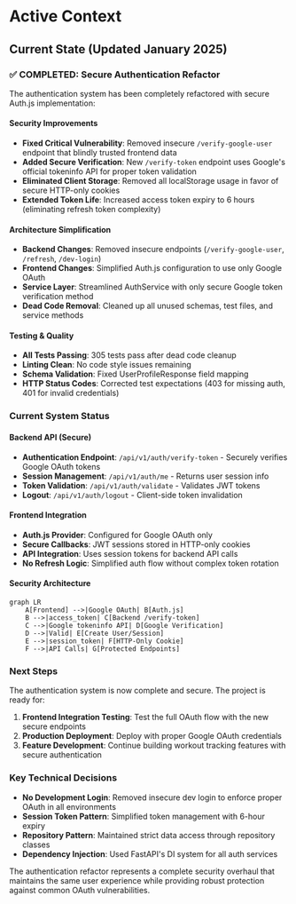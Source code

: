 # Active Context

## Current State (Updated January 2025)

### **✅ COMPLETED: Secure Authentication Refactor**

The authentication system has been completely refactored with secure Auth.js implementation:

#### **Security Improvements**
- **Fixed Critical Vulnerability**: Removed insecure `/verify-google-user` endpoint that blindly trusted frontend data
- **Added Secure Verification**: New `/verify-token` endpoint uses Google's official tokeninfo API for proper token validation
- **Eliminated Client Storage**: Removed all localStorage usage in favor of secure HTTP-only cookies
- **Extended Token Life**: Increased access token expiry to 6 hours (eliminating refresh token complexity)

#### **Architecture Simplification**
- **Backend Changes**: Removed insecure endpoints (`/verify-google-user`, `/refresh`, `/dev-login`)
- **Frontend Changes**: Simplified Auth.js configuration to use only Google OAuth
- **Service Layer**: Streamlined AuthService with only secure Google token verification method
- **Dead Code Removal**: Cleaned up all unused schemas, test files, and service methods

#### **Testing & Quality**
- **All Tests Passing**: 305 tests pass after dead code cleanup
- **Linting Clean**: No code style issues remaining
- **Schema Validation**: Fixed UserProfileResponse field mapping
- **HTTP Status Codes**: Corrected test expectations (403 for missing auth, 401 for invalid credentials)

### **Current System Status**

#### **Backend API (Secure)**
- **Authentication Endpoint**: `/api/v1/auth/verify-token` - Securely verifies Google OAuth tokens
- **Session Management**: `/api/v1/auth/me` - Returns user session info
- **Token Validation**: `/api/v1/auth/validate` - Validates JWT tokens
- **Logout**: `/api/v1/auth/logout` - Client-side token invalidation

#### **Frontend Integration**
- **Auth.js Provider**: Configured for Google OAuth only
- **Secure Callbacks**: JWT sessions stored in HTTP-only cookies
- **API Integration**: Uses session tokens for backend API calls
- **No Refresh Logic**: Simplified auth flow without complex token rotation

#### **Security Architecture**
```mermaid
graph LR
    A[Frontend] -->|Google OAuth| B[Auth.js]
    B -->|access_token| C[Backend /verify-token]
    C -->|Google tokeninfo API| D[Google Verification]
    D -->|Valid| E[Create User/Session]
    E -->|session_token| F[HTTP-Only Cookie]
    F -->|API Calls| G[Protected Endpoints]
```

### **Next Steps**

The authentication system is now complete and secure. The project is ready for:

1. **Frontend Integration Testing**: Test the full OAuth flow with the new secure endpoints
2. **Production Deployment**: Deploy with proper Google OAuth credentials
3. **Feature Development**: Continue building workout tracking features with secure authentication

### **Key Technical Decisions**

- **No Development Login**: Removed insecure dev login to enforce proper OAuth in all environments
- **Session Token Pattern**: Simplified token management with 6-hour expiry
- **Repository Pattern**: Maintained strict data access through repository classes
- **Dependency Injection**: Used FastAPI's DI system for all auth services

The authentication refactor represents a complete security overhaul that maintains the same user experience while providing robust protection against common OAuth vulnerabilities.
